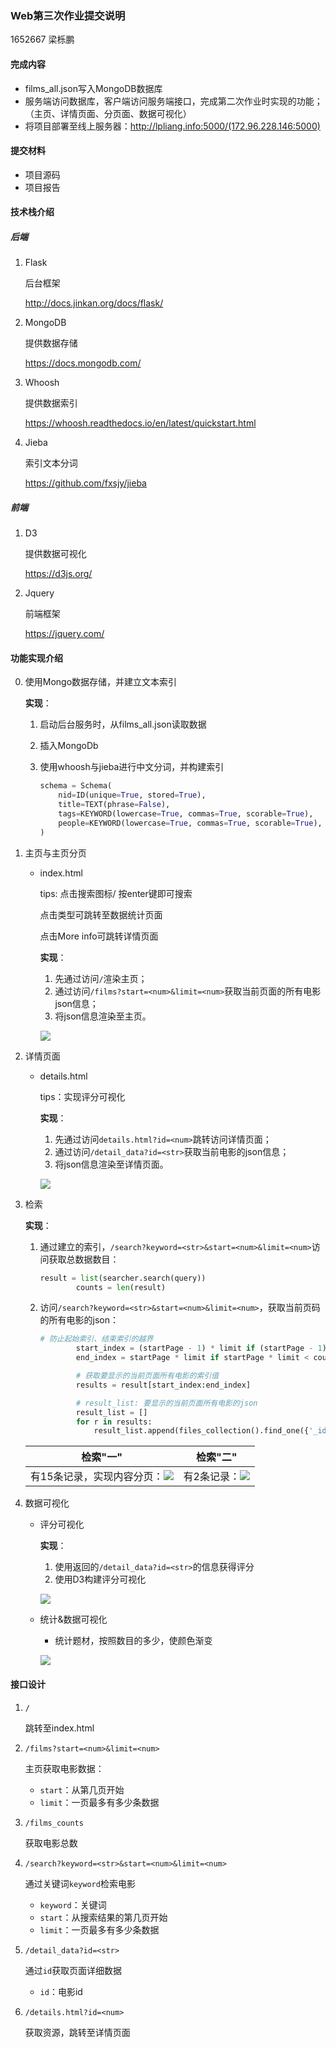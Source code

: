 ### Web第三次作业提交说明

1652667 梁栎鹏

#### 完成内容

- films_all.json写入MongoDB数据库
- 服务端访问数据库，客户端访问服务端接口，完成第二次作业时实现的功能；（主页、详情页面、分页面、数据可视化）
- 将项目部署至线上服务器：http://lpliang.info:5000/(172.96.228.146:5000)

#### 提交材料

- 项目源码
- 项目报告

#### 技术栈介绍

##### 后端

1. Flask

   后台框架

   <http://docs.jinkan.org/docs/flask/>

2. MongoDB

   提供数据存储

   <https://docs.mongodb.com/>

3. Whoosh

   提供数据索引

   <https://whoosh.readthedocs.io/en/latest/quickstart.html>

4. Jieba

   索引文本分词

   <https://github.com/fxsjy/jieba>

##### 前端

1. D3

   提供数据可视化

   <https://d3js.org/>

2. Jquery

   前端框架

   <https://jquery.com/>

#### 功能实现介绍

0. 使用Mongo数据存储，并建立文本索引

   **实现**：

   1. 启动后台服务时，从films_all.json读取数据

   2. 插入MongoDb

   3. 使用whoosh与jieba进行中文分词，并构建索引

      ```python
      schema = Schema(
          nid=ID(unique=True, stored=True),
          title=TEXT(phrase=False),
          tags=KEYWORD(lowercase=True, commas=True, scorable=True),
          people=KEYWORD(lowercase=True, commas=True, scorable=True),
      )
      ```

1. 主页与主页分页

   - index.html

     tips: 点击搜索图标/ 按enter键即可搜索

     点击类型可跳转至数据统计页面

     点击More info可跳转详情页面

     **实现**：

     1. 先通过访问`/`渲染主页；
     2. 通过访问`/films?start=<num>&limit=<num>`获取当前页面的所有电影json信息；
     3. 将json信息渲染至主页。

     ![](./pic/index.png)

2. 详情页面

   - details.html

     tips：实现评分可视化

     **实现**：

     1. 先通过访问`details.html?id=<num>`跳转访问详情页面；
     2. 通过访问`/detail_data?id=<str>`获取当前电影的json信息；
     3. 将json信息渲染至详情页面。

     ![](./pic/details.png)

3. 检索

   **实现**：

   1. 通过建立的索引，`/search?keyword=<str>&start=<num>&limit=<num>`访问获取总数据数目：

      ```python
      result = list(searcher.search(query))
              counts = len(result)
      ```

      

   2. 访问`/search?keyword=<str>&start=<num>&limit=<num>`，获取当前页码的所有电影的json：

      ```python
      # 防止起始索引、结束索引的越界
              start_index = (startPage - 1) * limit if (startPage - 1) * limit < counts else counts - 1
              end_index = startPage * limit if startPage * limit < counts else counts
      
              # 获取要显示的当前页面所有电影的索引值
              results = result[start_index:end_index]
      
              # result_list: 要显示的当前页面所有电影的json
              result_list = []
              for r in results:
                  result_list.append(files_collection().find_one({'_id': r['nid']}))
      ```

   | 检索"一"                                        | 检索"二"                         |
   | ----------------------------------------------- | -------------------------------- |
   | 有15条记录，实现内容分页：![](./pic/检索一.png) | 有2条记录：![](./pic/检索二.png) |

4. 数据可视化

   - 评分可视化

     **实现**：

     1. 使用返回的`/detail_data?id=<str>`的信息获得评分
     2. 使用D3构建评分可视化

     ![](./pic/评分可视化.png)

   - 统计&数据可视化

     - 统计题材，按照数目的多少，使颜色渐变

     ![](./pic/stats.png)

#### 接口设计

1. `/`

   跳转至index.html

2. `/films?start=<num>&limit=<num>`

   主页获取电影数据：

   - `start`：从第几页开始
   - `limit`：一页最多有多少条数据

3. `/films_counts`

   获取电影总数

4. `/search?keyword=<str>&start=<num>&limit=<num>`

   通过关键词`keyword`检索电影

   - `keyword`：关键词
   - `start`：从搜索结果的第几页开始
   - `limit`：一页最多有多少条数据

5. `/detail_data?id=<str>`

   通过`id`获取页面详细数据

   - `id`：电影id

6. `/details.html?id=<num>`

   获取资源，跳转至详情页面



